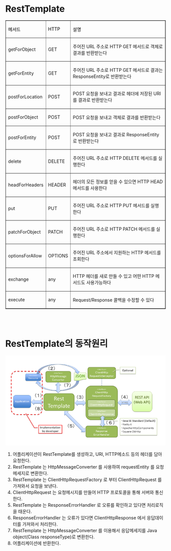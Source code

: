# RestTemplate
<table style="border-collapse: collapse; width: 100%;" border="1" data-ke-style="style12"><tbody><tr><td><p><span style="color: #000000;">메서드</span></p></td><td><p><span style="color: #000000;">HTTP</span></p></td><td><p><span style="color: #000000;">설명</span></p></td></tr><tr><td><p>getForObject</p></td><td><p>GET</p></td><td><p>주어진 URL 주소로 HTTP GET 메서드로 객체로 결과를 반환받는다</p></td></tr><tr><td><p>getForEntity</p></td><td><p>GET</p></td><td><p>주어진 URL 주소로 HTTP GET 메서드로 결과는 ResponseEntity로 반환받는다</p></td></tr><tr><td><p>postForLocation</p></td><td><p>POST</p></td><td><p>POST 요청을 보내고 결과로 헤더에 저장된 URI를 결과로 반환받는다</p></td></tr><tr><td><p>postForObject</p></td><td><p>POST</p></td><td><p>POST 요청을 보내고 객체로 결과를 반환받는다</p></td></tr><tr><td><p>postForEntity</p></td><td><p>POST</p></td><td><p>POST 요청을 보내고 결과로 ResponseEntity로 반환받는다</p></td></tr><tr><td><p>delete</p></td><td><p>DELETE</p></td><td><p>주어진 URL 주소로 HTTP DELETE 메서드를 실행한다</p></td></tr><tr><td><p>headForHeaders</p></td><td><p>HEADER</p></td><td><p>헤더의 모든 정보를 얻을 수 있으면 HTTP HEAD 메서드를 사용한다</p></td></tr><tr><td><p>put</p></td><td><p>PUT</p></td><td><p>주어진 URL 주소로 HTTP PUT 메서드를 실행한다</p></td></tr><tr><td><p>patchForObject</p></td><td><p>PATCH</p></td><td><p>주어진 URL 주소로 HTTP PATCH 메서드를 실행한다</p></td></tr><tr><td><p>optionsForAllow</p></td><td><p>OPTIONS</p></td><td><p>주어진 URL 주소에서 지원하는 HTTP 메서드를 조회한다</p></td></tr><tr><td><p>exchange</p></td><td><p>any</p></td><td><p>HTTP 헤더를 새로 만들 수 있고 어떤 HTTP 메서드도 사용가능하다</p></td></tr><tr><td><p>execute</p></td><td><p>any</p></td><td><p>Request/Response 콜백을 수정할 수 있다</p></td></tr></tbody></table>

<br><br>

# RestTemplate의 동작원리
![](2021-01-13-07-46-55.png)
1. 어플리케이션이 RestTemplate를 생성하고, URI, HTTP메소드 등의 헤더를 담아 요청한다.
2. RestTemplate 는 HttpMessageConverter 를 사용하여 requestEntity 를 요청메세지로 변환한다.
3. RestTemplate 는 ClientHttpRequestFactory 로 부터 ClientHttpRequest 를 가져와서 요청을 보낸다.
4. ClientHttpRequest 는 요청메시지를 만들어 HTTP 프로토콜을 통해 서버와 통신한다.
5. RestTemplate 는 ResponseErrorHandler 로 오류를 확인하고 있다면 처리로직을 태운다.
6. ResponseErrorHandler 는 오류가 있다면 ClientHttpResponse 에서 응답데이터를 가져와서 처리한다.
7. RestTemplate 는 HttpMessageConverter 를 이용해서 응답메세지를 Java object(Class responseType)로 변환한다.
8. 어플리케이션에 반환한다.

